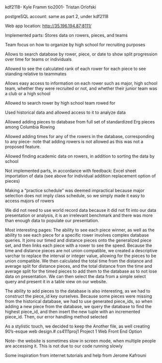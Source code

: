 kdf2118- Kyle Framm
tio2001- Tristan Orlofski


postgreSQL account: same as part 2, under kdf2118


Web app location: http://35.196.194.87:8111/


Implemented parts:
Stores data on rowers, pieces, and teams


Team focus on how to organize by high school for recruiting purposes


Allows to search database by rower, piece, or date to show split progression over time for teams or individuals


Allowed to see the calculated rank of each rower for each piece to see standing relative to teammates


Allows easy access to information on each rower such as major, high school team, whether they were recruited or not, and whether their junior team was a club or a high school


Allowed to search rower by high school team rowed for


Used historical data and allowed access to it to analyze data


Allowed adding pieces to database from full set of standardized Erg pieces among Columbia Rowing


Allowed adding times for any of the rowers in the database, corresponding to any piece- note that adding rowers is not allowed as this was not a proposed feature. 


Allowed finding academic data on rowers, in addition to sorting the data by school


Not implemented parts, in accordance with feedback:
Excel sheet importation of data (see above for individual addition replacement option of pieces)


Making a “practice schedule” was deemed impractical because major selection does not imply class schedule, so we simply made it easy to access majors of rowers 


We did not need to use world record data because it did not fit into our data presentation or analysis, it is an irrelevant benchmark and there was more than enough data to populate our presentation. 


Most interesting pages:
The ability to see each piece winner, as well as the ability to see each piece for a specific rower involves complex database queries. It joins our timed and distance pieces onto the generalized piece set, and then links each piece with a rower to see the speed. Because the time and distance pieces are not union compatible, we created a descriptive varchar to replace the interval or integer value, allowing for the pieces to be union compatible. 
We then calculated the total time from the distance and average split for distance pieces, and the total distance from the time and average split for the timed pieces to add them to the database as to not lose data on presentation. 
We can then select the data from a simple select query and present it in a table view on our website. 


The ability to add pieces to the database is also interesting, as we had to construct the piece_id key ourselves. Because some pieces were missing from the historical database, we had to use generated piece_ids, so when adding a new piece from the database, we query the database to find the highest piece_id, and then insert the new tuple with an incremented piece_id. Then, our error handling method selected 


As a stylistic touch, we decided to keep the Another file, as well creating 90’s-esque web design.# cs4111proj1
Project 1 Web Front End Option

Note- the website is sometimes slow in screen mode, when multiple people are accessing it. This is not due to our code running slowly

Some inspiration from internet tutorials and help from Jerome Kafrouni
